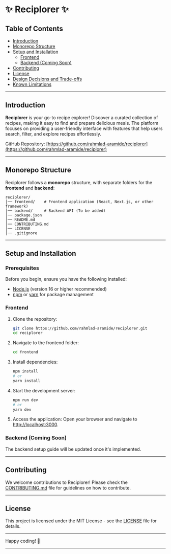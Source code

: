# ✨ Reciplorer ✨

## Table of Contents
- [Introduction](#introduction)
- [Monorepo Structure](#monorepo-structure)
- [Setup and Installation](#setup-and-installation)
  - [Frontend](#frontend)
  - [Backend (Coming Soon)](#backend-coming-soon)
- [Contributing](#contributing)
- [License](#license)
- [Design Decisions and Trade-offs](#design-decisions-and-trade-offs)
- [Known Limitations](#known-limitations)

---

## Introduction
**Reciplorer** is your go-to recipe explorer! Discover a curated collection of recipes, making it easy to find and prepare delicious meals. The platform focuses on providing a user-friendly interface with features that help users search, filter, and explore recipes effortlessly.

GitHub Repository: [https://github.com/rahmlad-aramide/reciplorer](https://github.com/rahmlad-aramide/reciplorer)

---

## Monorepo Structure
Reciplorer follows a **monorepo** structure, with separate folders for the **frontend** and **backend**:

```
reciplorer/
│── frontend/    # Frontend application (React, Next.js, or other framework)
│── backend/     # Backend API (To be added)
│── package.json
│── README.md
│── CONTRIBUTING.md
│── LICENSE
│── .gitignore
```

---

## Setup and Installation

### Prerequisites
Before you begin, ensure you have the following installed:
- [Node.js](https://nodejs.org/) (version 16 or higher recommended)
- [npm](https://www.npmjs.com/) or [yarn](https://yarnpkg.com/) for package management

### Frontend

1. Clone the repository:
   ```bash
   git clone https://github.com/rahmlad-aramide/reciplorer.git
   cd reciplorer
   ```

2. Navigate to the frontend folder:
   ```bash
   cd frontend
   ```

3. Install dependencies:
   ```bash
   npm install
   # or
   yarn install
   ```

4. Start the development server:
   ```bash
   npm run dev
   # or
   yarn dev
   ```

5. Access the application:
   Open your browser and navigate to [http://localhost:3000](http://localhost:3000).

### Backend (Coming Soon)
The backend setup guide will be updated once it's implemented.

---

## Contributing
We welcome contributions to Reciplorer! Please check the [CONTRIBUTING.md](CONTRIBUTING.md) file for guidelines on how to contribute.

---

## License
This project is licensed under the MIT License - see the [LICENSE](LICENSE) file for details.

---

Happy coding! 🎉

---
